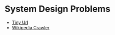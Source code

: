 # System Design Problems

- [Tiny Url](TinyUrl/README.md)
- [Wikipedia Crawler](WikipediaCrawler/README.md)
